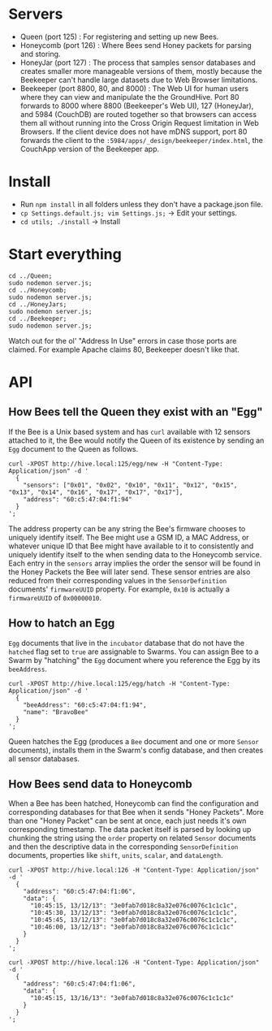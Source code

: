 
# Servers
- Queen (port 125) : For registering and setting up new Bees.
- Honeycomb (port 126) : Where Bees send Honey packets for parsing and storing.
- HoneyJar (port 127) : The process that samples sensor databases and creates smaller more manageable versions of them, mostly because the Beekeeper can't handle large datasets due to Web Browser limitations.
- Beekeeper (port 8800, 80, and 8000) : The Web UI for human users where they can view and manipulate the the GroundHive. Port 80 forwards to 8000 where 8800 (Beekeeper's Web UI), 127 (HoneyJar), and 5984 (CouchDB) are routed together so that browsers can access them all without running into the Cross Origin Request limitation in Web Browsers. If the client device does not have mDNS support, port 80 forwards the client to the `:5984/apps/_design/beekeeper/index.html`, the CouchApp version of the Beekeeper app.


# Install
- Run `npm install` in all folders unless they don't have a package.json file.
- `cp Settings.default.js; vim Settings.js;` -> Edit your settings.
- `cd utils; ./install` -> Install


# Start everything
```
cd ../Queen; 
sudo nodemon server.js;
cd ../Honeycomb; 
sudo nodemon server.js;
cd ../HoneyJars;
sudo nodemon server.js;
cd ../Beekeeper; 
sudo nodemon server.js;
```

Watch out for the ol' "Address In Use" errors in case those ports are claimed. For example Apache claims 80, Beekeeper doesn't like that.

# API

## How Bees tell the Queen they exist with an "Egg"

If the Bee is a Unix based system and has `curl` available with 12 sensors attached to it, the Bee would notify the Queen of its existence by sending an `Egg` document to the Queen as follows.

```
curl -XPOST http://hive.local:125/egg/new -H "Content-Type: Application/json" -d '
  {
    "sensors": ["0x01", "0x02", "0x10", "0x11", "0x12", "0x15", "0x13", "0x14", "0x16", "0x17", "0x17", "0x17"],
    "address": "60:c5:47:04:f1:94"
  }
';
```

The address property can be any string the Bee's firmware chooses to uniquely identify itself. The Bee might use a GSM ID, a MAC Address, or whatever unique ID that Bee might have available to it to consistently and uniquely identify itself to the when sending data to the Honeycomb service. Each entry in the `sensors` array implies the order the sensor will be found in the Honey Packets the Bee will later send. These sensor entries are also reduced from their corresponding values in the `SensorDefinition` documents' `firmwareUUID` property. For example, `0x10` is actually a `firmwareUUID` of `0x00000010`.   


## How to hatch an Egg

`Egg` documents that live in the `incubator` database that do not have the `hatched` flag set to `true` are assignable to Swarms. You can assign Bee to a Swarm by "hatching" the `Egg` document where you reference the Egg by its `beeAddress`. 

```
curl -XPOST http://hive.local:125/egg/hatch -H "Content-Type: Application/json" -d '
  {
    "beeAddress": "60:c5:47:04:f1:94",
    "name": "BravoBee"
  }
';
```

Queen hatches the Egg (produces a `Bee` document and one or more `Sensor` documents), installs them in the Swarm's config database, and then creates all sensor databases. 


## How Bees send data to Honeycomb

When a Bee has been hatched, Honeycomb can find the configuration and corresponding databases for that Bee when it sends "Honey Packets". More than one "Honey Packet" can be sent at once, each just needs it's own corresponding timestamp. The data packet itself is parsed by looking up chunking the string using the `order` property on related `Sensor` documents and then the descriptive data in the corresponding `SensorDefinition` documents, properties like `shift`, `units`, `scalar`, and `dataLength`. 

```
curl -XPOST http://hive.local:126 -H "Content-Type: Application/json" -d '
  {
    "address": "60:c5:47:04:f1:06",
    "data": { 
      "10:45:15, 13/12/13": "3e0fab7d018c8a32e076c0076c1c1c1c",
      "10:45:30, 13/12/13": "3e0fab7d018c8a32e076c0076c1c1c1c",
      "10:45:45, 13/12/13": "3e0fab7d018c8a32e076c0076c1c1c1c",
      "10:46:00, 13/12/13": "3e0fab7d018c8a32e076c0076c1c1c1c"
    } 
  }
';
```

```
curl -XPOST http://hive.local:126 -H "Content-Type: Application/json" -d '
  {
    "address": "60:c5:47:04:f1:06",
    "data": { 
      "10:45:15, 13/16/13": "3e0fab7d018c8a32e076c0076c1c1c1c"
    } 
  }
';
```
